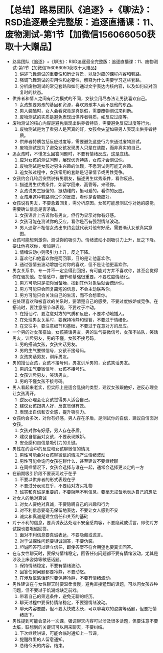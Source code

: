 # 【总结】路易团队《追逐》+《聊法》：RSD追逐最全完整版：追逐直播课：11、废物测试-第1节【加微信156066050获取十大赠品】

-   路易团队《追逐》+《聊法》：RSD追逐最全完整版：追逐直播课：11、废物测试-第1节【加微信156066050获取十大赠品】
    1.  讲述飞舞测试的重要性和历史背景，以及对应的课程内容和套路。
    2.  强调飞舞测试的实用性和必要性，解释为什么需要学习这些套路。
    3.  分析废物测试的常见套路和如何通过文字表达内核内容，以及如何应对回复时的状态。
-   供养者和情人之间有行为模式的不同，女孩会用尽办法让男孩喜欢自己。
    1.  女孩想要男孩的基因和资源，喜欢男孩本人而不是他的东西。
    2.  男人装酷时，女人会看究竟是真是假，需要废物测试来判断。
    3.  废物测试的实质是避免表现出供养者特质，如反应过度等。
-   废物测试的核心内容是避免表现出供养者特质，需要避免反应过度等行为。
    1.  废物测试是为了看男人是否真的好，女孩会失望如果男人表现出供养者特质。
    2.  供养者特质包括反应过度等，需要避免这些行为来通过废物测试。
    3.  废物测试是为了避免女孩发现男人只是在装酷，而非真实的自己。
-   追女孩时，不懂怎么回答问题时，不要有情绪反应，这是底线。
    1.  应对女孩的测试问题，展现优秀特质，女孩才会测试你。
    2.  废物测试是女孩对男生兴趣的体现，不愿测试则可能无兴趣。
    3.  追女孩过程中，女孩常用的套路是记录情节或男性竞争。
-   女孩约会几轮后突然说有男朋友，描述男生优秀条件，看你反应。
    1.  描述男生优秀条件，如留学回来、高管等，来砸你。
    2.  女孩说男生挺傻的，挺幼稚的，挺可爱的，看你的反应。
    3.  女孩用这种套路测试你的反应，看你是否能应对。
-   女孩说有男友，不要急着回复，需分析原因。女孩可能想测试你对她的感觉，需要确认信息是否矛盾。
    1.  女孩语言上告诉你有男友，但行为显示对你有好感。
    2.  女孩可能在测试你的反应，看你是否有强烈情绪波动。
    3.  男人通常不相信女孩出来约会就代表对他有好感，需要确认女孩真实意图。
-   女孩可能想刺激你，测试你的吸引力。情绪波动小则吸引力上升，反之下降。要让他喜欢你，增加魅力。
    1.  情绪波动小则吸引力上升，反之下降。
    2.  喜欢他和他喜欢你是两回事，目的是让他喜欢你。
    3.  通过强情去波动增加他对你的喜欢，但不是让他更喜欢你。
-   男女关系中，专一并不一定会得到回报，有可能对方并不喜欢你，甚至会觉得你在骚扰他。在情感中，细节和基础很重要，不要过度情绪化。
    1.  男方可能只是把你当备胎，找到其他对象后就会疏远你。
    2.  男方可能只会回复简短的信息，不会主动联系你。
    3.  男方可能只会关注自己的生活，而不会想着你。
-   在处理喜欢和被喜欢的关系时，要清楚自己的感受，不要过度嫉妒或竞争。在搭讪时，要注意细节和表现，不要过于冲动。
    1.  在搭讪时，要注意对方的气质和反应，不要冲动地插入。
    2.  在处理男女关系时，要保持冷静和理智，不要过于情绪化。
    3.  在交往中，要注意细节和基础，不要过于在意对方的反应。
-   一个男的对女孩搭讪，女孩笑话男友，男的生气要微信号，女孩不站队，笑话男友，训斥男友，男的不懂，女孩不接号码。
    1.  男的搭讪女孩，女孩笑话男友。
    2.  男的生气要微信号，女孩不接号码。
    3.  女孩笑话男友，训斥男友。
-   男的搭讪女孩，女孩不接号码，男友训斥男的，女孩笑话男友。
    1.  男的生气要微信号，女孩不接号码。
    2.  女孩训斥男友，笑话男友。
    3.  男的不懂女孩不接号码。
-   男人看起来老实，但实际上是适合乱搞的类型，建议女孩跟他好，逆反心理会让女孩离开。
    1.  逆反心理会让女孩觉得男人适合自己。
    2.  建议女孩跟男人好，反直觉但有效。
    3.  表现出自信和安全感，提升吸引力。
-   女孩约会多次，对你有好感，男人存在矛盾，是测试你的自信，建议自信面对女孩。
    1.  女孩对你有好感，男人存在矛盾。
    2.  建议自信面对女孩，不要表现嫉妒。
    3.  安全感和自信是吸引力的关键。
-   男性在约会中的反应和女孩聊微信的情况
    1.  男性可能会对女孩聊微信的情况产生情绪波动
    2.  男性可能会询问女孩在聊什么，甚至建议不要继续聊
    3.  在同样情况下，女孩会选择与谁在一起，通常会选择更淡定的一方
-   在前期吸引阶段不要表现过于在乎
    1.  不要以供养者的形式表现在乎
    2.  不要过分表现在乎，不要给对方买礼物
    3.  诚实和真诚是重要的，不要隐瞒不利信息，要毫无戒备地表达自己的想法
-   对女人的绝对真诚
    1.  对女人要绝对真诚，不要隐瞒自己的兴趣和行为
    2.  对不利信息要毫无保留地表达，不要让女人感到不安
    3.  诚实和真诚是建立信任和关系的基础
-   对于不利的信息，要真诚表达处理不安全感内容，不要隐藏或谎言，即使对方试探也要坦诚回答。
    1.  面对不利信息要真诚表达，不要隐藏或谎言。
    2.  对于试探性问题要坦诚回答，不要伪装。
    3.  坦诚回答可以建立信任，即使答案不符合期望也要真实回答。
-   在与女性聊天时，要保持情绪稳定，回答任何问题都不要有情绪波动，尤其是涉及上床姿势等敏感话题。
    1.  保持情绪稳定，不要有情绪波动。
    2.  回答任何问题都要冷静，不要动怒。
    3.  在涉及敏感话题时要保持冷静，不要有情绪波动。
-   男性建议在与女性聊天时要温柔慢慢，避免直接猛烈的话题，可以问女孩各种问题，但不要过于饥渴或缺乏前戏。
    1.  带着自己的筛选条件，避免无聊的经历。
    2.  聊天过程中要保持情绪稳定，不要强情绪波动。
    3.  聊天内容要酷，但不要太快或太长，可以聊喜欢的姿势等话题，但要把情绪放下。
-   男性提到可能会录补一次课，强调聊天内容可以涉及很多话题，但要注意不要太脏，联想到的关键词可以用来聊天，不要纠结。
    1.  下次继续讲课，可能会临时通知上一节课。
    2.  提醒群里的人留意通知。
    3.  总结今天的内容，结束。